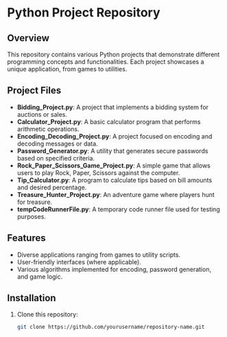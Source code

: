 # Python Project Repository

## Overview
This repository contains various Python projects that demonstrate different programming concepts and functionalities. Each project showcases a unique application, from games to utilities.

## Project Files
- **Bidding_Project.py**: A project that implements a bidding system for auctions or sales.
- **Calculator_Project.py**: A basic calculator program that performs arithmetic operations.
- **Encoding_Decoding_Project.py**: A project focused on encoding and decoding messages or data.
- **Password_Generator.py**: A utility that generates secure passwords based on specified criteria.
- **Rock_Paper_Scissors_Game_Project.py**: A simple game that allows users to play Rock, Paper, Scissors against the computer.
- **Tip_Calculator.py**: A program to calculate tips based on bill amounts and desired percentage.
- **Treasure_Hunter_Project.py**: An adventure game where players hunt for treasure.
- **tempCodeRunnerFile.py**: A temporary code runner file used for testing purposes.

## Features
- Diverse applications ranging from games to utility scripts.
- User-friendly interfaces (where applicable).
- Various algorithms implemented for encoding, password generation, and game logic.

## Installation
1. Clone this repository:
   ```bash
   git clone https://github.com/yourusername/repository-name.git
